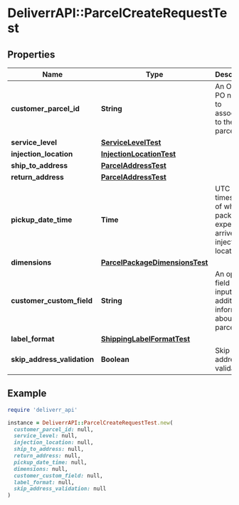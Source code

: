 # DeliverrAPI::ParcelCreateRequestTest

## Properties

| Name | Type | Description | Notes |
| ---- | ---- | ----------- | ----- |
| **customer_parcel_id** | **String** | An Order or PO number to associate to the parcel. |  |
| **service_level** | [**ServiceLevelTest**](ServiceLevelTest.md) |  | [optional] |
| **injection_location** | [**InjectionLocationTest**](InjectionLocationTest.md) |  | [optional] |
| **ship_to_address** | [**ParcelAddressTest**](ParcelAddressTest.md) |  |  |
| **return_address** | [**ParcelAddressTest**](ParcelAddressTest.md) |  | [optional] |
| **pickup_date_time** | **Time** | UTC timestamp of when the package is expected to arrive at the injection location. | [optional] |
| **dimensions** | [**ParcelPackageDimensionsTest**](ParcelPackageDimensionsTest.md) |  |  |
| **customer_custom_field** | **String** | An optional field to input additional information about the parcel. | [optional] |
| **label_format** | [**ShippingLabelFormatTest**](ShippingLabelFormatTest.md) |  | [optional] |
| **skip_address_validation** | **Boolean** | Skip address validation. | [optional] |

## Example

```ruby
require 'deliverr_api'

instance = DeliverrAPI::ParcelCreateRequestTest.new(
  customer_parcel_id: null,
  service_level: null,
  injection_location: null,
  ship_to_address: null,
  return_address: null,
  pickup_date_time: null,
  dimensions: null,
  customer_custom_field: null,
  label_format: null,
  skip_address_validation: null
)
```

